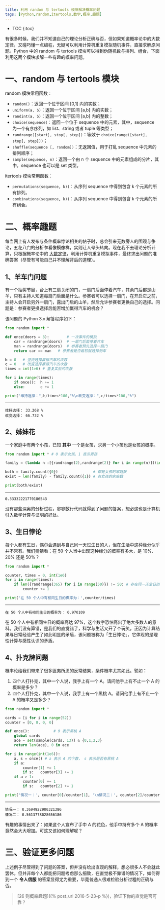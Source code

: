 ```yaml
---
title: 利用 random 与 tertools 模块解决概率问题
tags: [Python,random,itertools,数学,概率,趣题]
---
```


* TOC
{:toc}

有很多时候，我们并不知道自己的理论分析正确与否，但如果知道概率论中的大数定律，又碰巧懂一点编程，无疑可以利用计算机重复模拟随机事件，直接求解原问题。Python 中的 random 与 tertools 模块可以得到伪随机数与排列、组合，下面利用这两个模块求解一些有趣的概率问题。

# 一、random 与 tertools 模块

random 模块常用函数：

- `random()`：返回一个位于区间 [0,1] 内的实数；
- `uniform(a, b)`：返回一个位于区间 [a,b] 内的实数；
- `randint(a, b)`：返回一个位于区间 [a,b] 内的整数；
- `choice(sequence)`：返回一个位于 sequence 中的元素，其中，sequence 为一个有序序列，如 list、string 或者 tuple 等类型；
- `randrange([start], stop[, step])`：等效于 `choice(range([start], stop[, step]))`；
- `shuffle(sequence [, random])`：无返回值，用于打乱 sequence 中元素的排列顺序；
- `sample(sequence, n)`：返回一个由 n 个 sequence 中的元素组成的分片，其中，sequence 也可以是 set 类型。


itertools 模块常用函数：

- `permutations(sequence, k))`：从序列 sequence 中得到包含 k 个元素的所有排列。
- `combinations(sequence, k))`：从序列 sequence 中得到包含 k 个元素的所有组合。


# 二、概率趣题

每当网上有人发布与条件概率悖论相关的帖子时，总会引来无数旁人的围观与争论，五花八门的分析乍看像模像样，实则让人晕头转向。现在我不去理论分析计算，只根据概率论中的 [大数定律](http://zh.wikipedia.org/zh-cn/%E5%A4%A7%E6%95%B0%E5%AE%9A%E5%BE%8B "wiki 百科")，利用计算机重复模拟事件，最终求出问题的准确答案（尽管有可能自己并不理解背后的道理）。

##  1、羊车门问题

有一个抽奖节目，台上有三扇关闭的门，一扇门后面停着汽车，其余门后都是山羊，只有主持人知道每扇门后面是什么。参赛者可以选择一扇门，在开启它之前，主持人会开启另外一扇门，露出门后的山羊，然后允许参赛者更换自己的选择。问题是：参赛者更换选择后能否增加赢得汽车的机会？

该问题的 Python 3.x 解答程序如下： 

```python
from random import *

def once(doors = 3):		# 一次事件的模拟
	car = randrange(doors)	# 一扇门后面停着汽车
	man = randrange(doors)	# 参赛者预先选择一扇门
	return car == man	# 参赛者是否最初就选择到车

h = 0	# 坚持选择赢得汽车的次数                    
c = 0	# 改变选择赢得汽车的次数 
times = int(1e6) # 重复实验的次数

for i in range(times): 
	if once():	h += 1
	else:		c += 1

print("维持选择：",h/times*100,"%\n改变选择：",c/times*100,"%")
```
---

```
维持选择： 33.268 %
改变选择： 66.732 %
```

## 2、姊妹花

一个家庭中有两个小孩，已知 __其中__ 一个是女孩，求另一个小孩也是女孩的概率。

```python
from random import * # 0 表示女孩，1 表示男孩

family = (lambda n :[{randrange(2),randrange(2)} for i in range(n)])(int(1e6))

both = family.count({0})                # 都是女孩的家庭数
exist = len(family) - family.count({1}) # 有女孩的家庭数

print(both/exist)
```
---

```
0.33332221770186543
```

没有那些深奥的分析过程，寥寥数行代码就得到了问题的答案，想必这也是计算机引入数学计算与证明的好处。

## 3、生日悖论

每个人都有生日，偶尔会遇到与自己同一天过生日的人，但在生活中这种缘分似乎并不常有。我们猜猜看：在 50 个人当中出现这种缘分的概率有多大，是 10%、20% 还是 50%？ 

```python
from random import *

counter, times = 0, int(1e6)
for i in range(times):
	if len({randrange(365) for i in range(50)}) != 50: # 存在同一天生日的人
		counter += 1

print('在 50 个人中有相同生日的概率为：',counter/times)
```
---

```
在 50 个人中有相同生日的概率为： 0.970109
```

在 50 个人中有相同生日的概率高达 97%，这个数字恐怕高出了绝大多数人的意料。我们没有算错，是我们的直觉错了，科学与生活又开了个玩笑。正因为计算结果与日常经验产生了如此明显的矛盾，该问题被称为「生日悖论」，它体现的是理性计算与感性认识的矛盾。


## 4、扑克牌问题

概率论给我们带来了很多匪夷所思的反常结果，条件概率尤其如此。譬如：

1. 四个人打扑克，其中一个人说，我手上有一个 A。请问他手上有不止一个 A 的概率是多少？
2. 四个人打扑克，其中一个人说，我手上有一个黑桃 A。请问他手上有不止一个 A 的概率又是多少？

```python
from random import *

cards = [i for i in range(52)]
counter = [0, 0, 0, 0]

def once():           # 0 表示黑桃 A
	global cards
	ace = set(sample(cards, 13)) & {0,1,2,3}
	return len(ace), 0 in ace

for i in range(int(1e6)):
	a, s = once() # a 表示 A 的个数， s 表示是否有黑桃 A
	if a:
		counter[1] += 1
		if s:	counter[3] += 1
	if a > 1:
		counter[0] += 1
		if s:	counter[2] += 1

print('情况一：', counter[0]/counter[1], '\n情况二：', counter[2]/counter[3])
```
---

```
情况一： 0.3694922900321386 
情况二： 0.5613778028656186
```

有趣的事情出来了：如果这个人宣布了手中 A 的花色，他手中持有多个 A 的概率竟然会大大增加。可这又该如何理解呢？

# 三、验证更多问题

上述例子尽管得到了问题的答案，但并没有给出直观的解释，想必很多人不会就此罢休。但并非每个人都能把问题考虑那么细致，在直觉极不靠谱的情况下，如何得到一个 __令人信服__ 的答案显得尤为重要，毕竟普通人很难检验分析过程的正确与否。

> [26 则概率趣题]({% post_url 2016-5-23-p %})，验证下你的直觉是否可靠？
